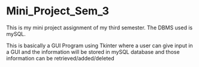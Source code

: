 # Mini_Project_Sem_3
This is my mini project assignment of my third semester.
The DBMS used is mySQL.

This is basically a GUI Program using Tkinter where a user can give input in a GUI and the information will be stored in mySQL database and those information can be retrieved/added/deleted
